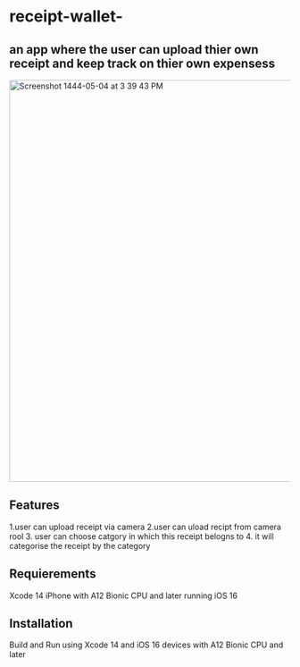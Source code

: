 # receipt-wallet-
## an app where the user can upload thier own receipt and keep track on thier own expensess 
<img width="719" alt="Screenshot 1444-05-04 at 3 39 43 PM" src="https://user-images.githubusercontent.com/90031791/204280276-6a794cef-bab5-4c8a-9c1b-04d1f58733ab.png">


## Features
1.user can upload receipt via camera 
2.user can uload recipt from camera rool 
3. user can choose catgory in which this receipt belogns to 
4. it will categorise the receipt by the category

## Requierements
Xcode 14
iPhone with A12 Bionic CPU and later running iOS 16

## Installation
Build and Run using Xcode 14 and iOS 16 devices with A12 Bionic CPU and later

